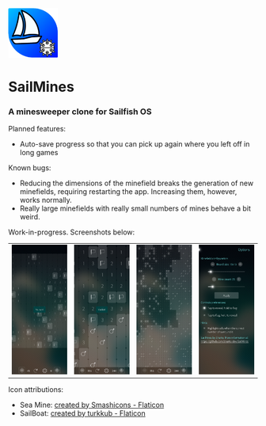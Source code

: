 <img src="https://raw.githubusercontent.com/sharks-dev/SailMines/refs/heads/main/icons/172x172/SailMines.png" height="100" />

# SailMines
### A minesweeper clone for Sailfish OS

Planned features:

* Auto-save progress so that you can pick up again where you left off in long games

Known bugs:

* Reducing the dimensions of the minefield breaks the generation of new minefields, requiring restarting the app. Increasing them, however, works normally.
* Really large minefields with really small numbers of mines behave a bit weird.


Work-in-progress. Screenshots below:
<table>
  <td><img src="https://raw.githubusercontent.com/sharks-dev/SailMines/refs/heads/main/screenshots/won.png" alt="won" width="200"/></td>
  <td><img src="https://raw.githubusercontent.com/sharks-dev/SailMines/refs/heads/main/screenshots/lost.png" alt="lost" width="200"/></td>
  <td><img src="https://raw.githubusercontent.com/sharks-dev/SailMines/refs/heads/main/screenshots/zoomOut.png" alt="zoomed-out" width="200"/></td>
  <td><img src="https://raw.githubusercontent.com/sharks-dev/SailMines/refs/heads/main/screenshots/settings.png" alt="settings" width="200"/></td>
</table>

Icon attributions:
* Sea Mine: <a href="https://www.flaticon.com/free-icons/ship" title="ship icons">created by Smashicons - Flaticon</a>
* SailBoat: <a href="https://www.flaticon.com/free-icons/boat" title="boat icons">created by turkkub - Flaticon</a>
